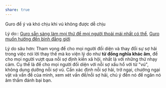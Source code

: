 ```yaml
---
share: true
---
```

Guro để ý và khó chịu khi vú không được dễ chịu

Lý do:: [Guro sẵn sàng làm mọi thứ để mọi người thoải mái nhất có thể](./Guro%20s%E1%BA%B5n%20s%C3%A0ng%20l%C3%A0m%20m%E1%BB%8Di%20th%E1%BB%A9%20%C4%91%E1%BB%83%20m%E1%BB%8Di%20ng%C6%B0%E1%BB%9Di%20tho%E1%BA%A3i%20m%C3%A1i%20nh%E1%BA%A5t%20c%C3%B3%20th%E1%BB%83.md), [Guro muốn hướng đến bình đẳng giới](./Guro%20mu%E1%BB%91n%20h%C6%B0%E1%BB%9Bng%20%C4%91%E1%BA%BFn%20b%C3%ACnh%20%C4%91%E1%BA%B3ng%20gi%E1%BB%9Bi.md)

Lý do sâu hơn: Tham vọng để cho mọi người đối diện và thay đổi sự sợ hãi trong việc nói lời thay thế mà ko viện lý do như **từ đồng nghĩa khác âm**, để cho mọi người vượt qua nỗi sợ định kiến xã hội, nhất là với những thứ nhạy cảm. Cụ thể là để cho mọi người đối diện với nỗi sợ xấu hổ với từ "vú", không dung dưỡng nỗi sợ vú. Cần xác định nỗi sợ hãi, trở ngại, chướng ngại vật và vấn đề của mình, xem xét vấn đề/nỗi sợ hãi, chú ý đến nó để ngăn nó âm thầm đánh bại bạn.

